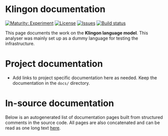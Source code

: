 # Klingon documentation

[![Maturity: Experiment](https://img.shields.io/badge/Maturity-Experiment-black.svg)](https://giellalt.github.io/MaturityClassification.html)
[![License](https://img.shields.io/github/license/giellalt/lang-tlh)](https://github.com/giellalt/lang-tlh/blob/main/LICENSE)
[![Issues](https://img.shields.io/github/issues/giellalt/lang-tlh)](https://github.com/giellalt/lang-tlh/issues)
[![Build status](https://github.com/giellalt/lang-tlh/workflows/Speller%20CI+CD/badge.svg)](https://github.com/giellalt/lang-tlh/actions)

This page documents the work on the **Klingon language model**. This analyser was mainly set up as a dummy language for testing the 
infrastructure.

# Project documentation

* Add links to project specific documentation here as needed. Keep the documentation in the `docs/` directory.

# In-source documentation

Below is an autogenerated list of documentation pages built from structured comments in the source code. All pages are also concatenated and can be read as one long text [here](tlh.md).
